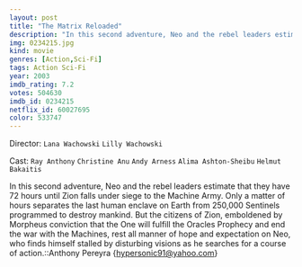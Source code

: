```yaml
---
layout: post
title: "The Matrix Reloaded"
description: "In this second adventure, Neo and the rebel leaders estimate that they have 72 hours until Zion falls under siege to the Machine Army. Only a matter of hours separates the last human enclave on Earth from 250,000 Sentinels programmed to destroy mankind. But the citizens of Zion, emboldened by Morpheus conviction that the One will fulfill the Oracles Prophecy and end the war with the Machines, rest all .."
img: 0234215.jpg
kind: movie
genres: [Action,Sci-Fi]
tags: Action Sci-Fi 
year: 2003
imdb_rating: 7.2
votes: 504630
imdb_id: 0234215
netflix_id: 60027695
color: 533747
---
```

Director: `Lana Wachowski` `Lilly Wachowski`  

Cast: `Ray Anthony` `Christine Anu` `Andy Arness` `Alima Ashton-Sheibu` `Helmut Bakaitis` 

In this second adventure, Neo and the rebel leaders estimate that they have 72 hours until Zion falls under siege to the Machine Army. Only a matter of hours separates the last human enclave on Earth from 250,000 Sentinels programmed to destroy mankind. But the citizens of Zion, emboldened by Morpheus conviction that the One will fulfill the Oracles Prophecy and end the war with the Machines, rest all manner of hope and expectation on Neo, who finds himself stalled by disturbing visions as he searches for a course of action.::Anthony Pereyra {hypersonic91@yahoo.com}